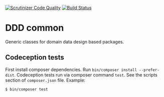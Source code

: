 [![Scrutinizer Code Quality](https://scrutinizer-ci.com/g/robotE13/ddd-common/badges/quality-score.png?b=master)](https://scrutinizer-ci.com/g/robotE13/ddd-common/?branch=master)
[![Build Status](https://scrutinizer-ci.com/g/robotE13/ddd-common/badges/build.png?b=master)](https://scrutinizer-ci.com/g/robotE13/ddd-common/build-status/master)

# DDD common 

Generic classes for domain data design based packages.

## Codeception tests

First install composer dependencies. Run `bin/composer install --prefer-dist`.
Codeception tests run via composer command `test`. See the scripts section of `composer.json` file.
Example:

```
$ bin/composer test
```
